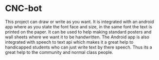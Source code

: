 # CNC-bot
This project can draw or write as you want. It is integrated with an android app where as you state the font face and size, in the same font the text is printed on the paper. It can be used to help making standard posters and wall sheets where we want it to be handwritten. The Android app is also integrated with speech to text api which makes it a great help to handicapped students who can just write text by there speech. Thus its a great help to the community and normal class people.
